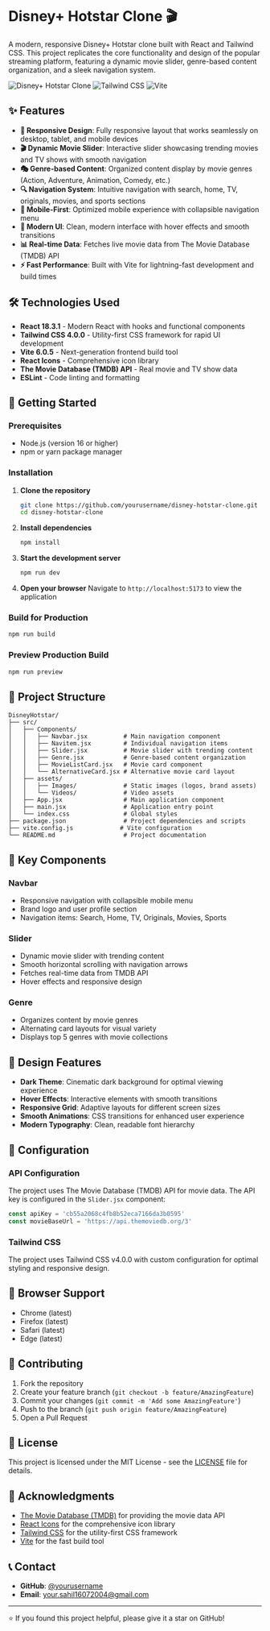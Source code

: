 # Disney+ Hotstar Clone 🎬

A modern, responsive Disney+ Hotstar clone built with React and Tailwind CSS. This project replicates the core functionality and design of the popular streaming platform, featuring a dynamic movie slider, genre-based content organization, and a sleek navigation system.

![Disney+ Hotstar Clone](https://img.shields.io/badge/React-18.3.1-blue?style=for-the-badge&logo=react)
![Tailwind CSS](https://img.shields.io/badge/Tailwind_CSS-4.0.0-38B2AC?style=for-the-badge&logo=tailwind-css)
![Vite](https://img.shields.io/badge/Vite-6.0.5-646CFF?style=for-the-badge&logo=vite)

## ✨ Features

- **🎯 Responsive Design**: Fully responsive layout that works seamlessly on desktop, tablet, and mobile devices
- **🎬 Dynamic Movie Slider**: Interactive slider showcasing trending movies and TV shows with smooth navigation
- **🎭 Genre-based Content**: Organized content display by movie genres (Action, Adventure, Animation, Comedy, etc.)
- **🔍 Navigation System**: Intuitive navigation with search, home, TV, originals, movies, and sports sections
- **📱 Mobile-First**: Optimized mobile experience with collapsible navigation menu
- **🎨 Modern UI**: Clean, modern interface with hover effects and smooth transitions
- **📊 Real-time Data**: Fetches live movie data from The Movie Database (TMDB) API
- **⚡ Fast Performance**: Built with Vite for lightning-fast development and build times

## 🛠️ Technologies Used

- **React 18.3.1** - Modern React with hooks and functional components
- **Tailwind CSS 4.0.0** - Utility-first CSS framework for rapid UI development
- **Vite 6.0.5** - Next-generation frontend build tool
- **React Icons** - Comprehensive icon library
- **The Movie Database (TMDB) API** - Real movie and TV show data
- **ESLint** - Code linting and formatting

## 🚀 Getting Started

### Prerequisites

- Node.js (version 16 or higher)
- npm or yarn package manager

### Installation

1. **Clone the repository**
   ```bash
   git clone https://github.com/yourusername/disney-hotstar-clone.git
   cd disney-hotstar-clone
   ```

2. **Install dependencies**
   ```bash
   npm install
   ```

3. **Start the development server**
   ```bash
   npm run dev
   ```

4. **Open your browser**
   Navigate to `http://localhost:5173` to view the application

### Build for Production

```bash
npm run build
```

### Preview Production Build

```bash
npm run preview
```

## 📁 Project Structure

```
DisneyHotstar/
├── src/
│   ├── Components/
│   │   ├── Navbar.jsx          # Main navigation component
│   │   ├── Navitem.jsx         # Individual navigation items
│   │   ├── Slider.jsx          # Movie slider with trending content
│   │   ├── Genre.jsx           # Genre-based content organization
│   │   ├── MovieListCard.jsx   # Movie card component
│   │   └── AlternativeCard.jsx # Alternative movie card layout
│   ├── assets/
│   │   ├── Images/             # Static images (logos, brand assets)
│   │   └── Videos/             # Video assets
│   ├── App.jsx                 # Main application component
│   ├── main.jsx                # Application entry point
│   └── index.css               # Global styles
├── package.json                # Project dependencies and scripts
├── vite.config.js             # Vite configuration
└── README.md                   # Project documentation
```

## 🎯 Key Components

### Navbar
- Responsive navigation with collapsible mobile menu
- Brand logo and user profile section
- Navigation items: Search, Home, TV, Originals, Movies, Sports

### Slider
- Dynamic movie slider with trending content
- Smooth horizontal scrolling with navigation arrows
- Fetches real-time data from TMDB API
- Hover effects and responsive design

### Genre
- Organizes content by movie genres
- Alternating card layouts for visual variety
- Displays top 5 genres with movie collections

## 🎨 Design Features

- **Dark Theme**: Cinematic dark background for optimal viewing experience
- **Hover Effects**: Interactive elements with smooth transitions
- **Responsive Grid**: Adaptive layouts for different screen sizes
- **Smooth Animations**: CSS transitions for enhanced user experience
- **Modern Typography**: Clean, readable font hierarchy

## 🔧 Configuration

### API Configuration
The project uses The Movie Database (TMDB) API for movie data. The API key is configured in the `Slider.jsx` component:

```javascript
const apiKey = 'cb55a2068c4fb8b52eca7166da3b0595'
const movieBaseUrl = 'https://api.themoviedb.org/3'
```

### Tailwind CSS
The project uses Tailwind CSS v4.0.0 with custom configuration for optimal styling and responsive design.

## 📱 Browser Support

- Chrome (latest)
- Firefox (latest)
- Safari (latest)
- Edge (latest)

## 🤝 Contributing

1. Fork the repository
2. Create your feature branch (`git checkout -b feature/AmazingFeature`)
3. Commit your changes (`git commit -m 'Add some AmazingFeature'`)
4. Push to the branch (`git push origin feature/AmazingFeature`)
5. Open a Pull Request

## 📄 License

This project is licensed under the MIT License - see the [LICENSE](LICENSE) file for details.

## 🙏 Acknowledgments

- [The Movie Database (TMDB)](https://www.themoviedb.org/) for providing the movie data API
- [React Icons](https://react-icons.github.io/react-icons/) for the comprehensive icon library
- [Tailwind CSS](https://tailwindcss.com/) for the utility-first CSS framework
- [Vite](https://vitejs.dev/) for the fast build tool

## 📞 Contact

- **GitHub**: [@yourusername](https://github.com/Sahil1607cms)
- **Email**: your.sahil16072004@gmail.com

---

⭐ If you found this project helpful, please give it a star on GitHub! 
